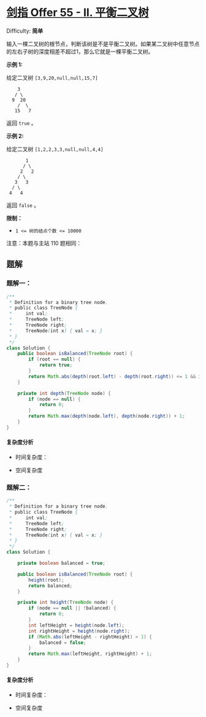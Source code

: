 # [剑指 Offer 55 - II. 平衡二叉树](https://leetcode-cn.com/problems/ping-heng-er-cha-shu-lcof/)

Difficulty: **简单**


输入一棵二叉树的根节点，判断该树是不是平衡二叉树。如果某二叉树中任意节点的左右子树的深度相差不超过1，那么它就是一棵平衡二叉树。

**示例 1:**

给定二叉树 `[3,9,20,null,null,15,7]`

```
    3
   / \
  9  20
    /  \
   15   7
```

返回 `true` 。  

**示例 2:**

给定二叉树 `[1,2,2,3,3,null,null,4,4]`

```
       1
      / \
     2   2
    / \
   3   3
  / \
 4   4
```

返回 `false` 。

**限制：**

*   `1 <= 树的结点个数 <= 10000`

注意：本题与主站 110 题相同：

## 题解

### 题解一：

```java
/**
 * Definition for a binary tree node.
 * public class TreeNode {
 *     int val;
 *     TreeNode left;
 *     TreeNode right;
 *     TreeNode(int x) { val = x; }
 * }
 */
class Solution {
    public boolean isBalanced(TreeNode root) {
        if (root == null) {
            return true;
        }
        return Math.abs(depth(root.left) - depth(root.right)) <= 1 && isBalanced(root.left) && isBalanced(root.right);
    }

    private int depth(TreeNode node) {
        if (node == null) {
            return 0;
        }
        return Math.max(depth(node.left), depth(node.right)) + 1;
    }
}
```

#### 复杂度分析

- 时间复杂度：

- 空间复杂度

### 题解二：

```java
/**
 * Definition for a binary tree node.
 * public class TreeNode {
 *     int val;
 *     TreeNode left;
 *     TreeNode right;
 *     TreeNode(int x) { val = x; }
 * }
 */
class Solution {

    private boolean balanced = true;

    public boolean isBalanced(TreeNode root) {
        height(root);
        return balanced;
    }

    private int height(TreeNode node) {
        if (node == null || !balanced) {
            return 0;
        }
        int leftHeight = height(node.left);
        int rightHeight = height(node.right);
        if (Math.abs(leftHeight - rightHeight) > 1) {
            balanced = false;
        }
        return Math.max(leftHeight, rightHeight) + 1;
    }
}
```

#### 复杂度分析

- 时间复杂度：

- 空间复杂度
